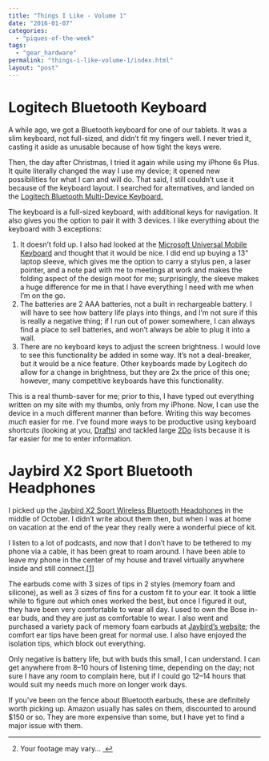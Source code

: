 ```yaml
---
title: "Things I Like - Volume 1"
date: "2016-01-07"
categories: 
  - "piques-of-the-week"
tags: 
  - "gear_hardware"
permalink: "things-i-like-volume-1/index.html"
layout: "post"
---
```


# Logitech Bluetooth Keyboard

A while ago, we got a Bluetooth keyboard for one of our tablets. It was a slim keyboard, not full-sized, and didn’t fit my fingers well. I never tried it, casting it aside as unusable because of how tight the keys were.

Then, the day after Christmas, I tried it again while using my iPhone 6s Plus. It quite literally changed the way I use my device; it opened new possibilities for what I can and will do. That said, I still couldn’t use it because of the keyboard layout. I searched for alternatives, and landed on the [Logitech Bluetooth Multi-Device Keyboard.](http://www.amazon.com/gp/product/B00MUTWLW4/ref=as_li_tl?ie=UTF8&camp=1789&creative=390957&creativeASIN=B00MUTWLW4&linkCode=as2&tag=nahumck-20&linkId=SVASB5J6YYV52GMC)

The keyboard is a full-sized keyboard, with additional keys for navigation. It also gives you the option to pair it with 3 devices. I like everything about the keyboard with 3 exceptions:

1. It doesn’t fold up. I also had looked at the [Microsoft Universal Mobile Keyboard](http://www.amazon.com/gp/product/B00GWGLUZ0/ref=as_li_tl?ie=UTF8&camp=1789&creative=390957&creativeASIN=B00GWGLUZ0&linkCode=as2&tag=nahumck-20&linkId=DVCBVWTHP25HGPM6) and thought that it would be nice. I did end up buying a 13" laptop sleeve, which gives me the option to carry a stylus pen, a laser pointer, and a note pad with me to meetings at work and makes the folding aspect of the design moot for me; surprisingly, the sleeve makes a huge difference for me in that I have everything I need with me when I’m on the go.
2. The batteries are 2 AAA batteries, not a built in rechargeable battery. I will have to see how battery life plays into things, and I’m not sure if this is really a negative thing; if I run out of power somewhere, I can always find a place to sell batteries, and won’t always be able to plug it into a wall.
3. There are no keyboard keys to adjust the screen brightness. I would love to see this functionality be added in some way. It’s not a deal-breaker, but it would be a nice feature. Other keyboards made by Logitech do allow for a change in brightness, but they are 2x the price of this one; however, many competitive keyboards have this functionality.

This is a real thumb-saver for me; prior to this, I have typed out everything written on my site with my thumbs, only from my iPhone. Now, I can use the device in a much different manner than before. Writing this way becomes _much_ easier for me. I’ve found more ways to be productive using keyboard shortcuts (looking at you, [Drafts](https://geo.itunes.apple.com/us/app/drafts-4-quickly-capture-notes/id905337691?at=1001l4VZ&ct=nahumck_me)) and tackled large [2Do](https://geo.itunes.apple.com/us/app/2do/id303656546?at=1001l4VZ&ct=nahumck_me) lists because it is far easier for me to enter information.

# Jaybird X2 Sport Bluetooth Headphones

I picked up the [Jaybird X2 Sport Wireless Bluetooth Headphones](http://www.amazon.com/gp/product/B013HSW4SM/ref=as_li_tl?ie=UTF8&camp=1789&creative=390957&creativeASIN=B013HSW4SM&linkCode=as2&tag=nahumck-20&linkId=HFKLUXOBXFIXVQX2) in the middle of October. I didn’t write about them then, but when I was at home on vacation at the end of the year they really were a wonderful piece of kit.

I listen to a lot of podcasts, and now that I don’t have to be tethered to my phone via a cable, it has been great to roam around. I have been able to leave my phone in the center of my house and travel virtually anywhere inside and still connect.[\[1\]](#fn-1 "see footnote")

The earbuds come with 3 sizes of tips in 2 styles (memory foam and silicone), as well as 3 sizes of fins for a custom fit to your ear. It took a little while to figure out which ones worked the best, but once I figured it out, they have been very comfortable to wear all day. I used to own the Bose in-ear buds, and they are just as comfortable to wear. I also went and purchased a variety pack of memory foam earbuds at [Jaybird’s website](http://www.jaybirdsport.com/shop/); the comfort ear tips have been great for normal use. I also have enjoyed the isolation tips, which block out everything.

Only negative is battery life, but with buds this small, I can understand. I can get anywhere from 8–10 hours of listening time, depending on the day; not sure I have any room to complain here, but if I could go 12–14 hours that would suit my needs much more on longer work days.

If you’ve been on the fence about Bluetooth earbuds, these are definitely worth picking up. Amazon usually has sales on them, discounted to around $150 or so. They are more expensive than some, but I have yet to find a major issue with them.

* * *

2. Your footage may vary… [ ↩](#fnref-1 "return to article")
